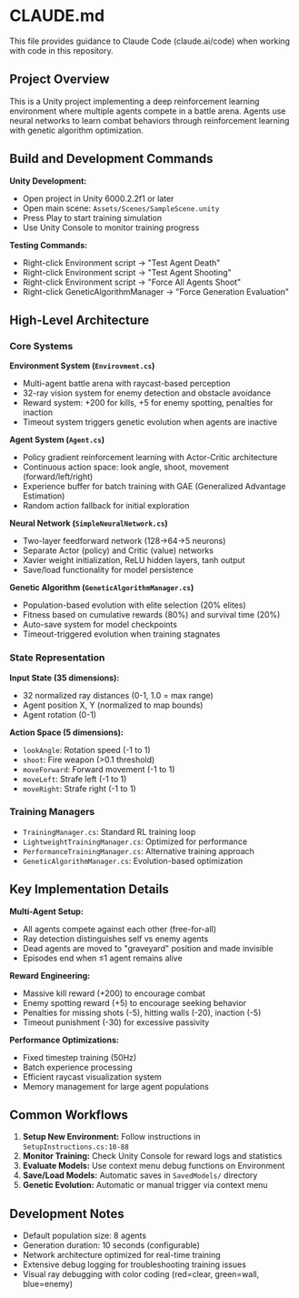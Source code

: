# CLAUDE.md

This file provides guidance to Claude Code (claude.ai/code) when working with code in this repository.

## Project Overview

This is a Unity project implementing a deep reinforcement learning environment where multiple agents compete in a battle arena. Agents use neural networks to learn combat behaviors through reinforcement learning with genetic algorithm optimization.

## Build and Development Commands

**Unity Development:**
- Open project in Unity 6000.2.2f1 or later
- Open main scene: `Assets/Scenes/SampleScene.unity`
- Press Play to start training simulation
- Use Unity Console to monitor training progress

**Testing Commands:**
- Right-click Environment script → "Test Agent Death"
- Right-click Environment script → "Test Agent Shooting" 
- Right-click Environment script → "Force All Agents Shoot"
- Right-click GeneticAlgorithmManager → "Force Generation Evaluation"

## High-Level Architecture

### Core Systems

**Environment System (`Envirovment.cs`)**
- Multi-agent battle arena with raycast-based perception
- 32-ray vision system for enemy detection and obstacle avoidance
- Reward system: +200 for kills, +5 for enemy spotting, penalties for inaction
- Timeout system triggers genetic evolution when agents are inactive

**Agent System (`Agent.cs`)**
- Policy gradient reinforcement learning with Actor-Critic architecture
- Continuous action space: look angle, shoot, movement (forward/left/right)
- Experience buffer for batch training with GAE (Generalized Advantage Estimation)
- Random action fallback for initial exploration

**Neural Network (`SimpleNeuralNetwork.cs`)**
- Two-layer feedforward network (128→64→5 neurons)
- Separate Actor (policy) and Critic (value) networks
- Xavier weight initialization, ReLU hidden layers, tanh output
- Save/load functionality for model persistence

**Genetic Algorithm (`GeneticAlgorithmManager.cs`)**
- Population-based evolution with elite selection (20% elites)
- Fitness based on cumulative rewards (80%) and survival time (20%)
- Auto-save system for model checkpoints
- Timeout-triggered evolution when training stagnates

### State Representation

**Input State (35 dimensions):**
- 32 normalized ray distances (0-1, 1.0 = max range)
- Agent position X, Y (normalized to map bounds)
- Agent rotation (0-1)

**Action Space (5 dimensions):**
- `lookAngle`: Rotation speed (-1 to 1)
- `shoot`: Fire weapon (>0.1 threshold)
- `moveForward`: Forward movement (-1 to 1)
- `moveLeft`: Strafe left (-1 to 1) 
- `moveRight`: Strafe right (-1 to 1)

### Training Managers

- `TrainingManager.cs`: Standard RL training loop
- `LightweightTrainingManager.cs`: Optimized for performance
- `PerformanceTrainingManager.cs`: Alternative training approach
- `GeneticAlgorithmManager.cs`: Evolution-based optimization

## Key Implementation Details

**Multi-Agent Setup:**
- All agents compete against each other (free-for-all)
- Ray detection distinguishes self vs enemy agents
- Dead agents are moved to "graveyard" position and made invisible
- Episodes end when ≤1 agent remains alive

**Reward Engineering:**
- Massive kill reward (+200) to encourage combat
- Enemy spotting reward (+5) to encourage seeking behavior
- Penalties for missing shots (-5), hitting walls (-20), inaction (-5)
- Timeout punishment (-30) for excessive passivity

**Performance Optimizations:**
- Fixed timestep training (50Hz)
- Batch experience processing
- Efficient raycast visualization system
- Memory management for large agent populations

## Common Workflows

1. **Setup New Environment:** Follow instructions in `SetupInstructions.cs:10-88`
2. **Monitor Training:** Check Unity Console for reward logs and statistics
3. **Evaluate Models:** Use context menu debug functions on Environment
4. **Save/Load Models:** Automatic saves in `SavedModels/` directory
5. **Genetic Evolution:** Automatic or manual trigger via context menu

## Development Notes

- Default population size: 8 agents
- Generation duration: 10 seconds (configurable)
- Network architecture optimized for real-time training
- Extensive debug logging for troubleshooting training issues
- Visual ray debugging with color coding (red=clear, green=wall, blue=enemy)